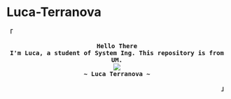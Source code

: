# Luca-Terranova


<!-- Luca GitHub Profile -->
<div align="justify">

<!-- Profile -->
<p align="left"><strong><samp>「</samp></strong></p>
  <p align="center">
    <samp>
      <b>
        Hello There
      <br>
        I'm Luca, a student of System Ing. This repository is from UM.
      </b>
      <br>
        <image src="https://readme-typing-svg.herokuapp.com?font=Iosevka&size=16&color=6791c9&center=true&width=410&height=45&lines=I+code+programs.">
      <br>
      <b>
        ~ Luca Terranova ~
      </b>
    </samp>
  </p>
<p align="right"><strong><samp>」</samp></strong></p>
